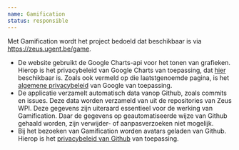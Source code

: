 ```yaml
---
name: Gamification
status: responsible
---
```


Met Gamification wordt het project bedoeld dat beschikbaar is via https://zeus.ugent.be/game.

- De website gebruikt de Google Charts-api voor het tonen van grafieken. Hierop is het privacybeleid van Google Charts van toepassing, dat [hier](https://developers.google.com/chart/interactive/docs/security_privacy) beschikbaar is. Zoals ook vermeld op die laatstgenoemde pagina, is het [algemene privacybeleid](https://policies.google.com/privacy) van Google van toepassing.
- De applicatie verzamelt automatisch data vanop Github, zoals commits en issues. Deze data worden verzameld van uit de repositories van Zeus WPI. Deze gegevens zijn uiteraard essentieel voor de werking van Gamification. Daar de gegevens op geautomatiseerde wijze van Github gehaald worden, zijn verwijder- of aanpasverzoeken niet mogelijk.
- Bij het bezoeken van Gamification worden avatars geladen van Github. Hierop is het [privacybeleid van Github](https://help.github.com/en/github/site-policy/github-privacy-statement) van toepassing.